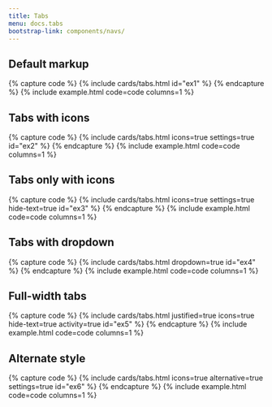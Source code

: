 ```yaml
---
title: Tabs
menu: docs.tabs
bootstrap-link: components/navs/
---
```



## Default markup

{% capture code %}
{% include cards/tabs.html id="ex1" %}
{% endcapture %}
{% include example.html code=code columns=1 %}


## Tabs with icons

{% capture code %}
{% include cards/tabs.html icons=true settings=true id="ex2" %}
{% endcapture %}
{% include example.html code=code columns=1 %}


## Tabs only with icons

{% capture code %}
{% include cards/tabs.html icons=true settings=true hide-text=true id="ex3" %}
{% endcapture %}
{% include example.html code=code columns=1 %}


## Tabs with dropdown

{% capture code %}
{% include cards/tabs.html dropdown=true id="ex4" %}
{% endcapture %}
{% include example.html code=code columns=1 %}


## Full-width tabs

{% capture code %}
{% include cards/tabs.html justified=true icons=true hide-text=true activity=true id="ex5" %}
{% endcapture %}
{% include example.html code=code columns=1 %}


## Alternate style

{% capture code %}
{% include cards/tabs.html icons=true alternative=true settings=true id="ex6" %}
{% endcapture %}
{% include example.html code=code columns=1 %}
